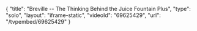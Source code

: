 {
    "title": "Breville -- The Thinking Behind the Juice Fountain Plus",
    "type": "solo",
    "layout": "iframe-static",
    "videoId": "69625429",
    "url": "\/tvpembed\/69625429"
}